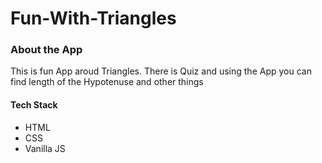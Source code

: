 <h1> Fun-With-Triangles </h1>

<h3> About the App </h3>

<p> This is fun App aroud Triangles. There is Quiz and using the App you can find 
    length of the Hypotenuse and other things 
</p>


<h4> Tech Stack </h4>
<ul>
  <li> HTML </li>
  <li> CSS  </li>
  <li> Vanilla JS </li>
</ul>

